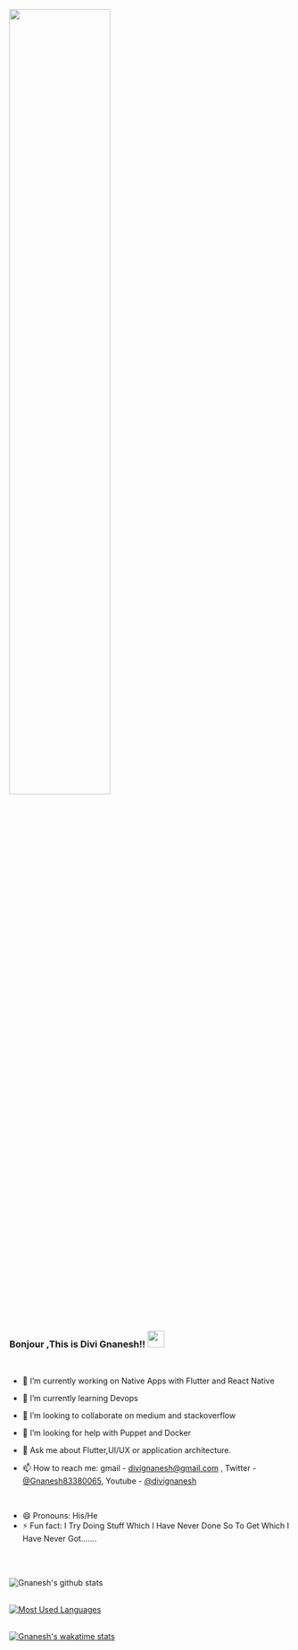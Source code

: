 

<img src="https://i.pinimg.com/originals/88/e5/a4/88e5a4a52f0d7725c5e56364422b79fc.gif" width="60%">


### Bonjour ,This is Divi Gnanesh!! <img src="https://raw.githubusercontent.com/MartinHeinz/MartinHeinz/master/wave.gif" width="30px">
<br>

- 🔭 I’m currently working on Native Apps with Flutter and React Native 

- 🌱 I’m currently learning Devops

- 👯 I’m looking to collaborate on medium and stackoverflow 

- 🤔 I’m looking for help with Puppet and Docker

- 💬 Ask me about Flutter,UI/UX or application architecture.

- 📫 How to reach me: gmail - divignanesh@gmail.com ,  Twitter 	- 	 [@Gnanesh83380065](https://twitter.com/Gnanesh83380065),  Youtube 	-	 [@divignanesh](https://www.youtube.com/channel/UC5NVQmScmhSaSgfAmTNmAJw)
<br>


 
- 😄 Pronouns: His/He
- ⚡ Fun fact: I Try Doing Stuff Which I Have Never Done So To Get Which I Have Never Got.......
<br>
<br>



![Gnanesh's github stats](https://github-readme-stats.vercel.app/api?username=Gnaneshdivi&show_icons=true&hide_border=false&theme=dark&show_owner=true)
<br>
<br>


[![Most Used Languages](https://github-readme-stats.vercel.app/api/top-langs/?username=Gnaneshdivi&layout=compact)](https://github.com/anuraghazra/github-readme-stats)
<br>
<br>


[![Gnanesh's wakatime stats](https://github-readme-stats.vercel.app/api/wakatime?username=divignanesh)](https://github.com/anuraghazra/github-readme-stats)



